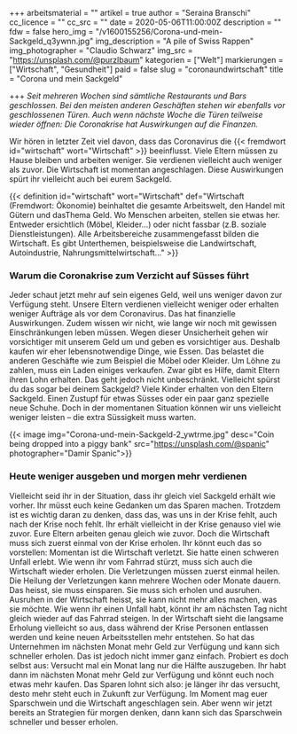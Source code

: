 +++
arbeitsmaterial = ""
artikel = true
author = "Seraina Branschi"
cc_licence = ""
cc_src = ""
date = 2020-05-06T11:00:00Z
description = ""
fdw = false
hero_img = "/v1600155256/Corona-und-mein-Sackgeld_q3ywnn.jpg"
img_description = "A pile of Swiss Rappen"
img_photographer = "Claudio Schwarz"
img_src = "https://unsplash.com/@purzlbaum"
kategorien = ["Welt"]
markierungen = ["Wirtschaft", "Gesundheit"]
paid = false
slug = "coronaundwirtschaft"
title = "Corona und mein Sackgeld"

+++
_Seit mehreren Wochen sind sämtliche Restaurants und Bars geschlossen. Bei den meisten anderen Geschäften stehen wir ebenfalls vor geschlossenen Türen. Auch wenn nächste Woche die Türen teilweise wieder öffnen: Die Coronakrise hat Auswirkungen auf die Finanzen._

Wir hören in letzter Zeit viel davon, dass das Coronavirus die {{< fremdwort id="wirtschaft" wort="Wirtschaft" >}} beeinflusst. Viele Eltern müssen zu Hause bleiben und arbeiten weniger. Sie verdienen vielleicht auch weniger als zuvor. Die Wirtschaft ist momentan angeschlagen. Diese Auswirkungen spürt ihr vielleicht auch bei eurem Sackgeld.

{{< definition id="wirtschaft" wort="Wirtschaft" def="Wirtschaft (Fremdwort: Ökonomie) beinhaltet die gesamte Arbeitswelt, den Handel mit Gütern und dasThema Geld. Wo Menschen arbeiten, stellen sie etwas her. Entweder ersichtlich (Möbel, Kleider...) oder nicht fassbar (z.B. soziale Dienstleistungen). Alle Arbeitsbereiche zusammengefasst bilden die Wirtschaft. Es gibt Unterthemen, beispielsweise die Landwirtschaft, Autoindustrie, Nahrungsmittelwirtschaft..." >}}

### Warum die Coronakrise zum Verzicht auf Süsses führt

Jeder schaut jetzt mehr auf sein eigenes Geld, weil uns weniger davon zur Verfügung steht. Unsere Eltern verdienen vielleicht weniger oder erhalten weniger Aufträge als vor dem Coronavirus. Das hat finanzielle Auswirkungen. Zudem wissen wir nicht, wie lange wir noch mit gewissen Einschränkungen leben müssen. Wegen dieser Unsicherheit gehen wir vorsichtiger mit unserem Geld um und geben es vorsichtiger aus. Deshalb kaufen wir eher lebensnotwendige Dinge, wie Essen. Das belastet die anderen Geschäfte wie zum Beispiel die Möbel oder Kleider. Um Löhne zu zahlen, muss ein Laden einiges verkaufen. Zwar gibt es Hilfe, damit Eltern ihren Lohn erhalten. Das geht jedoch nicht unbeschränkt. Vielleicht spürst du das sogar bei deinem Sackgeld? Viele Kinder erhalten von den Eltern Sackgeld. Einen Zustupf für etwas Süsses oder ein paar ganz spezielle neue Schuhe. Doch in der momentanen Situation können wir uns vielleicht weniger leisten – die extra Süssigkeit muss warten.

{{< image img="Corona-und-mein-Sackgeld-2_ywtrme.jpg" desc="Coin being dropped into a piggy bank" src="https://unsplash.com/@spanic" photographer="Damir Spanic">}}

### Heute weniger ausgeben und morgen mehr verdienen

Vielleicht seid ihr in der Situation, dass ihr gleich viel Sackgeld erhält wie vorher. Ihr müsst euch keine Gedanken um das Sparen machen. Trotzdem ist es wichtig daran zu denken, dass das, was uns in der Krise fehlt, auch nach der Krise noch fehlt. Ihr erhält vielleicht in der Krise genauso viel wie zuvor. Eure Eltern arbeiten genau gleich wie zuvor. Doch die Wirtschaft muss sich zuerst einmal von der Krise erholen. Ihr könnt euch das so vorstellen: Momentan ist die Wirtschaft verletzt. Sie hatte einen schweren Unfall erlebt. Wie wenn ihr vom Fahrrad stürzt, muss sich auch die Wirtschaft wieder erholen. Die Verletzungen müssen zuerst einmal heilen. Die Heilung der Verletzungen kann mehrere Wochen oder Monate dauern. Das heisst, sie muss einsparen. Sie muss sich erholen und ausruhen. Ausruhen in der Wirtschaft heisst, sie kann nicht mehr alles machen, was sie möchte. Wie wenn ihr einen Unfall habt, könnt ihr am nächsten Tag nicht gleich wieder auf das Fahrrad steigen. In der Wirtschaft sieht die langsame Erholung vielleicht so aus, dass während der Krise Personen entlassen werden und keine neuen Arbeitsstellen mehr entstehen. So hat das Unternehmen im nächsten Monat mehr Geld zur Verfügung und kann sich schneller erholen. Das ist jedoch nicht immer ganz einfach. Probiert es doch selbst aus: Versucht mal ein Monat lang nur die Hälfte auszugeben. Ihr habt dann im nächsten Monat mehr Geld zur Verfügung und könnt euch noch etwas mehr kaufen. Das Sparen lohnt sich also: je länger ihr das versucht, desto mehr steht euch in Zukunft zur Verfügung. Im Moment mag euer Sparschwein und die Wirtschaft angeschlagen sein. Aber wenn wir jetzt bereits an Strategien für morgen denken, dann kann sich das Sparschwein schneller und besser erholen.